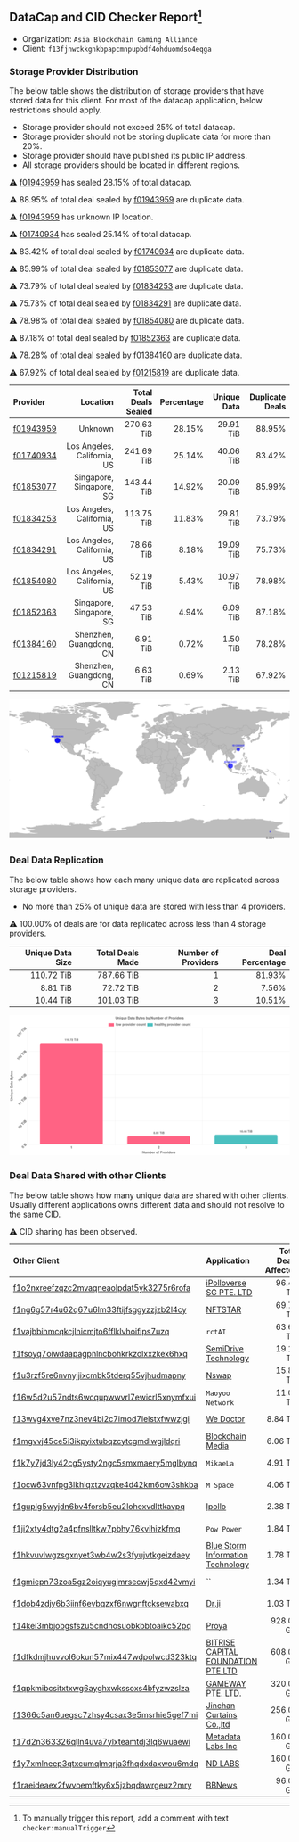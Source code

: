 ## DataCap and CID Checker Report[^1]
 - Organization: `Asia Blockchain Gaming Alliance`
 - Client: `f13fjnwckkgnkbpapcmnpupbdf4ohduomdso4eqga`
### Storage Provider Distribution
The below table shows the distribution of storage providers that have stored data for this client.
For most of the datacap application, below restrictions should apply.
 - Storage provider should not exceed 25% of total datacap.
 - Storage provider should not be storing duplicate data for more than 20%.
 - Storage provider should have published its public IP address.
 - All storage providers should be located in different regions.

⚠️ [f01943959](https://filfox.info/en/address/f01943959) has sealed 28.15% of total datacap.

⚠️ 88.95% of total deal sealed by [f01943959](https://filfox.info/en/address/f01943959) are duplicate data.

⚠️ [f01943959](https://filfox.info/en/address/f01943959) has unknown IP location.

⚠️ [f01740934](https://filfox.info/en/address/f01740934) has sealed 25.14% of total datacap.

⚠️ 83.42% of total deal sealed by [f01740934](https://filfox.info/en/address/f01740934) are duplicate data.

⚠️ 85.99% of total deal sealed by [f01853077](https://filfox.info/en/address/f01853077) are duplicate data.

⚠️ 73.79% of total deal sealed by [f01834253](https://filfox.info/en/address/f01834253) are duplicate data.

⚠️ 75.73% of total deal sealed by [f01834291](https://filfox.info/en/address/f01834291) are duplicate data.

⚠️ 78.98% of total deal sealed by [f01854080](https://filfox.info/en/address/f01854080) are duplicate data.

⚠️ 87.18% of total deal sealed by [f01852363](https://filfox.info/en/address/f01852363) are duplicate data.

⚠️ 78.28% of total deal sealed by [f01384160](https://filfox.info/en/address/f01384160) are duplicate data.

⚠️ 67.92% of total deal sealed by [f01215819](https://filfox.info/en/address/f01215819) are duplicate data.

| Provider                                              |                    Location | Total Deals Sealed | Percentage | Unique Data | Duplicate Deals |
| :---------------------------------------------------- | --------------------------: | -----------------: | ---------: | ----------: | --------------: |
| [f01943959](https://filfox.info/en/address/f01943959) |                     Unknown |         270.63 TiB |     28.15% |   29.91 TiB |          88.95% |
| [f01740934](https://filfox.info/en/address/f01740934) | Los Angeles, California, US |         241.69 TiB |     25.14% |   40.06 TiB |          83.42% |
| [f01853077](https://filfox.info/en/address/f01853077) |    Singapore, Singapore, SG |         143.44 TiB |     14.92% |   20.09 TiB |          85.99% |
| [f01834253](https://filfox.info/en/address/f01834253) | Los Angeles, California, US |         113.75 TiB |     11.83% |   29.81 TiB |          73.79% |
| [f01834291](https://filfox.info/en/address/f01834291) | Los Angeles, California, US |          78.66 TiB |      8.18% |   19.09 TiB |          75.73% |
| [f01854080](https://filfox.info/en/address/f01854080) | Los Angeles, California, US |          52.19 TiB |      5.43% |   10.97 TiB |          78.98% |
| [f01852363](https://filfox.info/en/address/f01852363) |    Singapore, Singapore, SG |          47.53 TiB |      4.94% |    6.09 TiB |          87.18% |
| [f01384160](https://filfox.info/en/address/f01384160) |     Shenzhen, Guangdong, CN |           6.91 TiB |      0.72% |    1.50 TiB |          78.28% |
| [f01215819](https://filfox.info/en/address/f01215819) |     Shenzhen, Guangdong, CN |           6.63 TiB |      0.69% |    2.13 TiB |          67.92% |

![Provider Distribution](https://raw.githubusercontent.com/data-preservation-programs/filplus-checker-assets/main/filecoin-project/filecoin-plus-large-datasets/issues/872/1671007635288.png)
### Deal Data Replication
The below table shows how each many unique data are replicated across storage providers.
- No more than 25% of unique data are stored with less than 4 providers.

⚠️ 100.00% of deals are for data replicated across less than 4 storage providers.

| Unique Data Size | Total Deals Made | Number of Providers | Deal Percentage |
| ---------------: | ---------------: | ------------------: | --------------: |
|       110.72 TiB |       787.66 TiB |                   1 |          81.93% |
|         8.81 TiB |        72.72 TiB |                   2 |           7.56% |
|        10.44 TiB |       101.03 TiB |                   3 |          10.51% |

![Replication Distribution](https://raw.githubusercontent.com/data-preservation-programs/filplus-checker-assets/main/filecoin-project/filecoin-plus-large-datasets/issues/872/1671007635914.png)
### Deal Data Shared with other Clients
The below table shows how many unique data are shared with other clients.
Usually different applications owns different data and should not resolve to the same CID.

⚠️ CID sharing has been observed.

| Other Client                                                                                                          | Application                                                                                                        | Total Deals Affected | Unique CIDs |        Verifier |
| :-------------------------------------------------------------------------------------------------------------------- | :----------------------------------------------------------------------------------------------------------------- | -------------------: | ----------: | --------------: |
| [f1o2nxreefzqzc2mvaqneaolpdat5yk3275r6rofa](https://filfox.info/en/address/f1o2nxreefzqzc2mvaqneaolpdat5yk3275r6rofa) | [iPolloverse SG PTE\. LTD](https://github.com/filecoin-project/filecoin-plus-large-datasets/issues/767)            |            96.47 TiB |         664 | LDN v3 multisig |
| [f1ng6g57r4u62q67u6lm33ftijfsggyzzjzb2l4cy](https://filfox.info/en/address/f1ng6g57r4u62q67u6lm33ftijfsggyzzjzb2l4cy) | [NFTSTAR](https://github.com/filecoin-project/filecoin-plus-large-datasets/issues/960)                             |            69.78 TiB |         569 | LDN v3 multisig |
| [f1vajbbihmcqkcjlnicmjto6fflklvhoifips7uzq](https://filfox.info/en/address/f1vajbbihmcqkcjlnicmjto6fflklvhoifips7uzq) | `rctAI`                                                                                                            |            63.66 TiB |         346 | LDN v3 multisig |
| [f1fsoyq7oiwdaapagpnlncbohkrkzolxxzkex6hxq](https://filfox.info/en/address/f1fsoyq7oiwdaapagpnlncbohkrkzolxxzkex6hxq) | [SemiDrive Technology](https://github.com/filecoin-project/filecoin-plus-large-datasets/issues/911)                |            19.19 TiB |         150 | LDN v3 multisig |
| [f1u3rzf5re6nvnyjjixcmbk5tderq55vjhudmapny](https://filfox.info/en/address/f1u3rzf5re6nvnyjjixcmbk5tderq55vjhudmapny) | [ Nswap](https://github.com/filecoin-project/filecoin-plus-large-datasets/issues/882)                              |            15.84 TiB |          85 | LDN v3 multisig |
| [f16w5d2u57ndts6wcqupwwvrl7ewicrl5xnymfxui](https://filfox.info/en/address/f16w5d2u57ndts6wcqupwwvrl7ewicrl5xnymfxui) | `Maoyoo Network`                                                                                                   |            11.09 TiB |          65 | LDN v3 multisig |
| [f13wvg4xve7nz3nev4bi2c7imod7lelstxfwwzjgi](https://filfox.info/en/address/f13wvg4xve7nz3nev4bi2c7imod7lelstxfwwzjgi) | [We Doctor](https://github.com/filecoin-project/filecoin-plus-large-datasets/issues/962)                           |             8.84 TiB |          84 | LDN v3 multisig |
| [f1mgvvj45ce5i3ikpyixtubqzcytcgmdlwgjldqri](https://filfox.info/en/address/f1mgvvj45ce5i3ikpyixtubqzcytcgmdlwgjldqri) | [Blockchain Media](https://github.com/filecoin-project/filecoin-plus-large-datasets/issues/1048)                   |             6.06 TiB |          37 | LDN v3 multisig |
| [f1k7y7jd3ly42cg5ysty2ngc5smxmaery5mglbynq](https://filfox.info/en/address/f1k7y7jd3ly42cg5ysty2ngc5smxmaery5mglbynq) | `MikaeLa `                                                                                                         |             4.91 TiB |          44 | LDN v3 multisig |
| [f1ocw63vnfpg3lkhiqxtzvzqke4d42km6ow3shkba](https://filfox.info/en/address/f1ocw63vnfpg3lkhiqxtzvzqke4d42km6ow3shkba) | `M Space`                                                                                                          |             4.06 TiB |          15 | LDN v3 multisig |
| [f1guplg5wyjdn6bv4forsb5eu2lohexvdlttkavpq](https://filfox.info/en/address/f1guplg5wyjdn6bv4forsb5eu2lohexvdlttkavpq) | [Ipollo](https://github.com/filecoin-project/filecoin-plus-large-datasets/issues/168)                              |             2.38 TiB |           9 |       LDN # 168 |
| [f1ji2xty4dtg2a4pfnslltkw7pbhy76kvihizkfmq](https://filfox.info/en/address/f1ji2xty4dtg2a4pfnslltkw7pbhy76kvihizkfmq) | `Pow Power`                                                                                                        |             1.84 TiB |           7 | LDN v3 multisig |
| [f1hkvuvlwgzsgxnyet3wb4w2s3fyujvtkgeizdaey](https://filfox.info/en/address/f1hkvuvlwgzsgxnyet3wb4w2s3fyujvtkgeizdaey) | [Blue Storm Information Technology](https://github.com/filecoin-project/filecoin-plus-large-datasets/issues/323)   |             1.78 TiB |          20 | LDN v3 multisig |
| [f1gmiepn73zoa5gz2oiqyugjmrsecwj5qxd42vmyi](https://filfox.info/en/address/f1gmiepn73zoa5gz2oiqyugjmrsecwj5qxd42vmyi) | ``                                                                                                                 |             1.34 TiB |           6 | LDN v3 multisig |
| [f1dob4zdjy6b3iinf6evbqzxf6nwgnftcksewabxq](https://filfox.info/en/address/f1dob4zdjy6b3iinf6evbqzxf6nwgnftcksewabxq) | [Dr\.ji](https://github.com/filecoin-project/filecoin-plus-large-datasets/issues/793)                              |             1.03 TiB |           7 | LDN v3 multisig |
| [f14kei3mbjobgsfszu5cndhosuobkbbtoaikc52pq](https://filfox.info/en/address/f14kei3mbjobgsfszu5cndhosuobkbbtoaikc52pq) | [Proya](https://github.com/filecoin-project/filecoin-plus-large-datasets/issues/295)                               |           928.00 GiB |           9 | LDN v3 multisig |
| [f1dfkdmjhuvvol6okun57mix447wdpolwcd323ktq](https://filfox.info/en/address/f1dfkdmjhuvvol6okun57mix447wdpolwcd323ktq) | [BITRISE CAPITAL FOUNDATION PTE\.LTD](https://github.com/filecoin-project/filecoin-plus-large-datasets/issues/139) |           608.00 GiB |           3 |       LDN # 139 |
| [f1qpkmibcsitxtxwg6ayghxwkssoxs4bfyzwzslza](https://filfox.info/en/address/f1qpkmibcsitxtxwg6ayghxwkssoxs4bfyzwzslza) | [GAMEWAY PTE\. LTD\.](https://github.com/filecoin-project/filecoin-plus-large-datasets/issues/158)                 |           320.00 GiB |           1 |       LDN # 158 |
| [f1366c5an6uegsc7zhsy4csax3e5msrhie5gef7mi](https://filfox.info/en/address/f1366c5an6uegsc7zhsy4csax3e5msrhie5gef7mi) | [Jinchan Curtains Co\.,ltd](https://github.com/filecoin-project/filecoin-plus-large-datasets/issues/285)           |           256.00 GiB |           1 | LDN v3 multisig |
| [f17d2n363326qlln4uva7ylxteamtdj3lq6wuaewi](https://filfox.info/en/address/f17d2n363326qlln4uva7ylxteamtdj3lq6wuaewi) | [Metadata Labs Inc](https://github.com/filecoin-project/filecoin-plus-large-datasets/issues/200)                   |           160.00 GiB |           2 |       LDN # 200 |
| [f1y7xmlneep3qtxcumqlmqrja3fhqdxdaxwou6mdq](https://filfox.info/en/address/f1y7xmlneep3qtxcumqlmqrja3fhqdxdaxwou6mdq) | [ND LABS](https://github.com/filecoin-project/filecoin-plus-large-datasets/issues/109)                             |           160.00 GiB |           1 |       LDN # 109 |
| [f1raeideaex2fwvoemftky6x5jzbqdawrgeuz2mry](https://filfox.info/en/address/f1raeideaex2fwvoemftky6x5jzbqdawrgeuz2mry) | [BBNews](https://github.com/filecoin-project/filecoin-plus-large-datasets/issues/218)                              |            96.00 GiB |           1 |       LDN # 218 |

[^1]: To manually trigger this report, add a comment with text `checker:manualTrigger`
